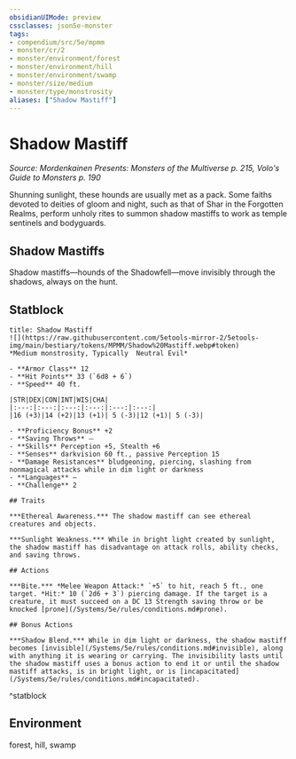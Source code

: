 ```yaml
---
obsidianUIMode: preview
cssclasses: json5e-monster
tags:
- compendium/src/5e/mpmm
- monster/cr/2
- monster/environment/forest
- monster/environment/hill
- monster/environment/swamp
- monster/size/medium
- monster/type/monstrosity
aliases: ["Shadow Mastiff"]
---
```

# Shadow Mastiff
*Source: Mordenkainen Presents: Monsters of the Multiverse p. 215, Volo's Guide to Monsters p. 190*  

Shunning sunlight, these hounds are usually met as a pack. Some faiths devoted to deities of gloom and night, such as that of Shar in the Forgotten Realms, perform unholy rites to summon shadow mastiffs to work as temple sentinels and bodyguards.

## Shadow Mastiffs

Shadow mastiffs—hounds of the Shadowfell—move invisibly through the shadows, always on the hunt.

## Statblock

```ad-statblock
title: Shadow Mastiff
![](https://raw.githubusercontent.com/5etools-mirror-2/5etools-img/main/bestiary/tokens/MPMM/Shadow%20Mastiff.webp#token)
*Medium monstrosity, Typically  Neutral Evil*

- **Armor Class** 12
- **Hit Points** 33 (`6d8 + 6`)
- **Speed** 40 ft.

|STR|DEX|CON|INT|WIS|CHA|
|:---:|:---:|:---:|:---:|:---:|:---:|
|16 (+3)|14 (+2)|13 (+1)| 5 (-3)|12 (+1)| 5 (-3)|

- **Proficiency Bonus** +2
- **Saving Throws** ⏤
- **Skills** Perception +5, Stealth +6
- **Senses** darkvision 60 ft., passive Perception 15
- **Damage Resistances** bludgeoning, piercing, slashing from nonmagical attacks while in dim light or darkness
- **Languages** —
- **Challenge** 2

## Traits

***Ethereal Awareness.*** The shadow mastiff can see ethereal creatures and objects.

***Sunlight Weakness.*** While in bright light created by sunlight, the shadow mastiff has disadvantage on attack rolls, ability checks, and saving throws.

## Actions

***Bite.*** *Melee Weapon Attack:* `+5` to hit, reach 5 ft., one target. *Hit:* 10 (`2d6 + 3`) piercing damage. If the target is a creature, it must succeed on a DC 13 Strength saving throw or be knocked [prone](/Systems/5e/rules/conditions.md#prone).

## Bonus Actions

***Shadow Blend.*** While in dim light or darkness, the shadow mastiff becomes [invisible](/Systems/5e/rules/conditions.md#invisible), along with anything it is wearing or carrying. The invisibility lasts until the shadow mastiff uses a bonus action to end it or until the shadow mastiff attacks, is in bright light, or is [incapacitated](/Systems/5e/rules/conditions.md#incapacitated).
```
^statblock

## Environment

forest, hill, swamp